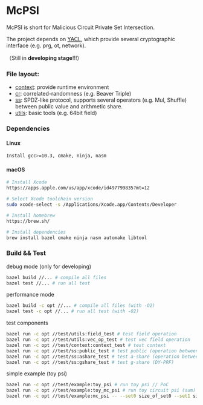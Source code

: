 # McPSI

McPSI is short for Malicious Circuit Private Set Intersection.

The project depends on [YACL](https://github.com/secretflow/yacl), which provide several cryptographic interface (e.g. prg, ot, network).

（Still in **developing stage**!!!）

### File layout:
+ [context](test/context/): provide runtime environment
+ [cr](test/cr/): correlated-randomness (e.g. Beaver Triple) 
+ [ss](test/ss/): SPDZ-like protocol, supports several operators (e.g. Mul, Shuffle) between public value and arithmetic share.
+ [utils](test/utils/): basic tools (e.g. 64bit field)

### Dependencies

#### Linux
```sh
Install gcc>=10.3, cmake, ninja, nasm
```

#### macOS
```sh
# Install Xcode
https://apps.apple.com/us/app/xcode/id497799835?mt=12

# Select Xcode toolchain version
sudo xcode-select -s /Applications/Xcode.app/Contents/Developer

# Install homebrew
https://brew.sh/

# Install dependencies
brew install bazel cmake ninja nasm automake libtool
```

### Build && Test

debug mode (only for developing)
```sh
bazel build //... # compile all files
bazel test //... # run all test
```

performance mode
```sh
bazel build -c opt //... # compile all files (with -O2)
bazel test -c opt //... # run all test (with -O2)
```

test components
```sh
bazel run -c opt //test/utils:field_test # test field operation 
bazel run -c opt //test/utils:vec_op_test # test vec field operation 
bazel run -c opt //test/context:context_test # test context 
bazel run -c opt //test/ss:public_test # test public (operation between PP)
bazel run -c opt //test/ss:ashare_test # test a-share (operation between AA,AP,PA) 
bazel run -c opt //test/ss:gshare_test # test g-share (DY-PRF)
```

simple example (toy psi)
```sh
bazel run -c opt //test/example:toy_psi # run toy psi // PoC
bazel run -c opt //test/example:toy_mc_psi # run toy circuit psi (sum) // PoC
bazel run -c opt //test/example:mc_psi -- --set0 size_of_set0 --set1 size_of_set1 --interset size_of_interset # run circuit psi
```
